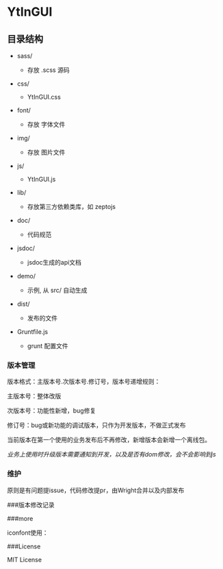 
# YtInGUI


## 目录结构

- sass/
    + 存放 .scss 源码

- css/
    + YtInGUI.css
    
- font/
    + 存放 字体文件
    
- img/
    + 存放 图片文件
    
- js/
    + YtInGUI.js

- lib/
    + 存放第三方依赖类库，如 zeptojs

- doc/
    + 代码规范

- jsdoc/
    + jsdoc生成的api文档

- demo/
    + 示例, 从 src/ 自动生成
    
- dist/
    + 发布的文件

- Gruntfile.js
    + grunt 配置文件



### 版本管理

版本格式：主版本号.次版本号.修订号，版本号递增规则：

主版本号：整体改版

次版本号：功能性新增，bug修复

修订号：bug或新功能的调试版本，只作为开发版本，不做正式发布

当前版本在第一个使用的业务发布后不再修改，新增版本会新增一个离线包。

_业务上使用时升级版本需要通知到开发，以及是否有dom修改，会不会影响到js_

### 维护

原则是有问题提issue，代码修改提pr，由Wright合并以及内部发布

###版本修改记录



###more


iconfont使用：

###License

 MIT License

